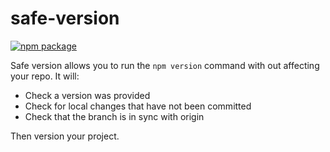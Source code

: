# safe-version

[![npm package][npm-badge]][npm]

Safe version allows you to run the `npm version` command with out affecting your repo. It will:
- Check a version was provided
- Check for local changes that have not been committed
- Check that the branch is in sync with origin

Then version your project.

[npm-badge]: https://img.shields.io/npm/v/npm-package.png?style=flat-square
[npm]: https://www.npmjs.org/package/safe-version